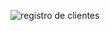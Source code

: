 ![registro de clientes ](https://github.com/andresfelipeoq/Formulario-api-rest/assets/105876623/7bbfc94d-8716-4096-8a1e-5e9c85e36311)
